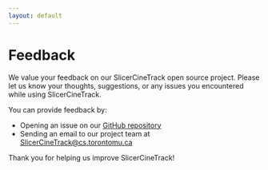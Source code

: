 ```yaml
---
layout: default
---
```


# Feedback

We value your feedback on our SlicerCineTrack open source project. Please let us know your thoughts, suggestions, or any issues you encountered while using SlicerCineTrack.

You can provide feedback by:

- Opening an issue on our [GitHub repository](https://github.com/slicercinetrack/slicercinetrack)
- Sending an email to our project team at [SlicerCineTrack@cs.torontomu.ca](mailto:SlicerCineTrack@cs.torontomu.ca)

Thank you for helping us improve SlicerCineTrack!